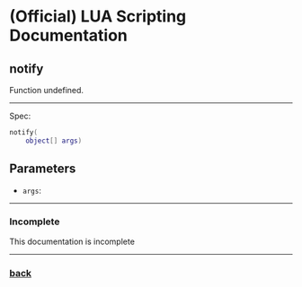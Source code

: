 
# (Official) LUA Scripting Documentation

## notify

Function undefined.

___

Spec:

```lua
notify(
	object[] args)
```

## Parameters

- `args`: 

___

### Incomplete

This documentation is incomplete

___

### [back](../other)
